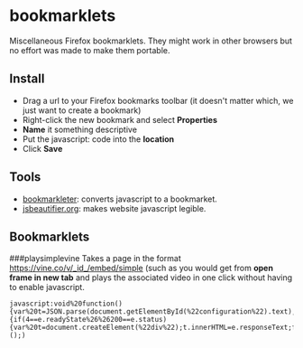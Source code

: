 # bookmarklets
Miscellaneous Firefox bookmarklets. They might work in other browsers but no effort was made to make them portable.

## Install
- Drag a url to your Firefox bookmarks toolbar (it doesn't matter which, we just want to create a bookmark)
- Right-click the new bookmark and select **Properties**
- **Name** it something descriptive
- Put the javascript: code into the **location**
- Click **Save**

## Tools
- [bookmarkleter](https://chriszarate.github.io/bookmarkleter/): converts javascript to a bookmarket.
- [jsbeautifier.org](http://jsbeautifier.org/): makes website javascript legible.

## Bookmarklets

###playsimplevine
Takes a page in the format https://vine.co/v/_id_/embed/simple (such as you would get from **open frame in new tab** and plays the associated video in one click without having to enable javascript.
```
javascript:void%20function(){var%20t=JSON.parse(document.getElementById(%22configuration%22).text),e=new%20XMLHttpRequest;e.onreadystatechange=function(){if(4==e.readyState%26%26200==e.status){var%20t=document.createElement(%22div%22);t.innerHTML=e.responseText;for(var%20r=t.querySelector('meta[property=%22twitter:player:stream%22]').getAttribute(%22content%22),n=t.querySelector('meta[property=%22twitter:player:stream:content_type%22]').getAttribute(%22content%22);document.body.firstChild;)document.body.removeChild(document.body.firstChild);var%20o=document.createElement(%22video%22);o.setAttribute(%22type%22,n),o.setAttribute(%22src%22,r),document.body.appendChild(o),o.play()}},e.open(%22GET%22,t.post.shareUrl,!0),e.send()}();)
```
